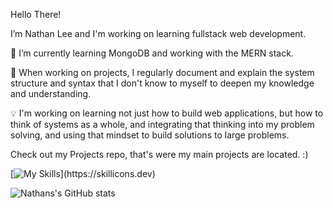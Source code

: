 Hello There!

  I’m Nathan Lee and I'm working on learning fullstack web development.
  
  🌱 I’m currently learning MongoDB and working with the MERN stack.
  
  📖 When working on projects, I regularly document and explain the system structure and syntax that I don't know to myself to deepen my knowledge and understanding.
  
  💡 I'm working on learning not just how to build web applications, but how to think of systems as a whole, and integrating that thinking into my problem solving, and using that mindset to build solutions to large problems.
  
 Check out my Projects repo, that's were my main projects are located. :)

[![My Skills](https://skillicons.dev/icons?i=rust,postgres,mongodb,bash,solidity,ts,js,linux,react,git,nodejs,)](https://skillicons.dev)


![Nathans's GitHub stats](https://github-readme-stats.vercel.app/api?username=nslee333&show_icons=true&theme=dark)


<!-- [![Top Langs](https://github-readme-stats.vercel.app/api/top-langs/?username=nslee333&show_icons=true&theme=dark)](https://github.com/nslee333/github-readme-stats) -->

